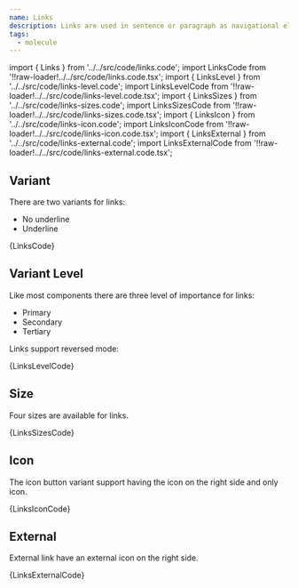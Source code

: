 ```yaml
---
name: Links
description: Links are used in sentence or paragraph as navigational elements.
tags:
  - molecule
---
```


<!-- CODE IMPORTS -->

<!-- prettier-ignore -->
import { Links } from '../../src/code/links.code'; 
import LinksCode from '!!raw-loader!../../src/code/links.code.tsx';
import { LinksLevel } from '../../src/code/links-level.code'; 
import LinksLevelCode from '!!raw-loader!../../src/code/links-level.code.tsx';
import { LinksSizes } from '../../src/code/links-sizes.code'; 
import LinksSizesCode from '!!raw-loader!../../src/code/links-sizes.code.tsx';
import { LinksIcon } from '../../src/code/links-icon.code'; 
import LinksIconCode from '!!raw-loader!../../src/code/links-icon.code.tsx';
import { LinksExternal } from '../../src/code/links-external.code'; 
import LinksExternalCode from '!!raw-loader!../../src/code/links-external.code.tsx';

<!-- END CODE IMPORTS -->

<DocHeader props={props}/>

## Variant

There are two variants for links:

- No underline
- Underline

<ThemeWrapper>
  <Links />
</ThemeWrapper>

<ThemeWrapper reversed={true}>
  <Links />
</ThemeWrapper>

<CodeBlock>{LinksCode}</CodeBlock>

## Variant Level

Like most components there are three level of importance for links:

- Primary
- Secondary
- Tertiary

<ThemeWrapper>
  <LinksLevel />
</ThemeWrapper>

Links support reversed mode:

<ThemeWrapper reversed={true}>
  <LinksLevel />
</ThemeWrapper>

<CodeBlock>{LinksLevelCode}</CodeBlock>

## Size

Four sizes are available for links.

<ThemeWrapper>
<LinksSizes />
</ThemeWrapper>

<CodeBlock>{LinksSizesCode}</CodeBlock>

## Icon

The icon button variant support having the icon on the right side and only icon.

<ThemeWrapper>
  <LinksIcon />
</ThemeWrapper>

<CodeBlock>{LinksIconCode}</CodeBlock>

## External

External link have an external icon on the right side.

<ThemeWrapper>
  <LinksExternal />
</ThemeWrapper>

<CodeBlock>{LinksExternalCode}</CodeBlock>

